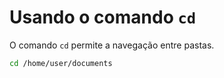 # Usando o comando `cd`

O comando `cd` permite a navegação entre pastas.

```bash
cd /home/user/documents
```